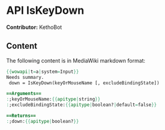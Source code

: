 # API IsKeyDown

**Contributor:** KethoBot

## Content

The following content is in MediaWiki markdown format:

```mediawiki
{{wowapi|t=a|system=Input}}
Needs summary.
 down = IsKeyDown(keyOrMouseName [, excludeBindingState])

==Arguments==
:;keyOrMouseName:{{apitype|string}}
:;excludeBindingState:{{apitype|boolean?|default=false}}

==Returns==
:;down:{{apitype|boolean?}}
```